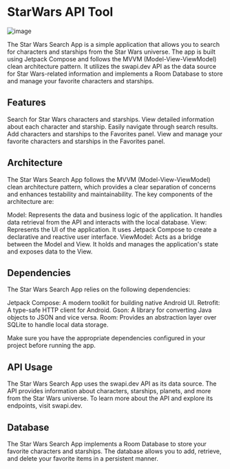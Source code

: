 # StarWars API Tool

![image](https://github.com/AltynZhanbyr/StarWarsAPITool/assets/75243205/1b68bcf8-a42e-4c8b-967d-1c406601ad76)

The Star Wars Search App is a simple application that allows you to search for characters and starships from the Star Wars universe. The app is built using Jetpack Compose and follows the MVVM (Model-View-ViewModel) clean architecture pattern. It utilizes the swapi.dev API as the data source for Star Wars-related information and implements a Room Database to store and manage your favorite characters and starships.

## Features
Search for Star Wars characters and starships.
View detailed information about each character and starship.
Easily navigate through search results.
Add characters and starships to the Favorites panel.
View and manage your favorite characters and starships in the Favorites panel.

## Architecture
The Star Wars Search App follows the MVVM (Model-View-ViewModel) clean architecture pattern, which provides a clear separation of concerns and enhances testability and maintainability. The key components of the architecture are:

Model: Represents the data and business logic of the application. It handles data retrieval from the API and interacts with the local database.
View: Represents the UI of the application. It uses Jetpack Compose to create a declarative and reactive user interface.
ViewModel: Acts as a bridge between the Model and View. It holds and manages the application's state and exposes data to the View.

## Dependencies
The Star Wars Search App relies on the following dependencies:

Jetpack Compose: A modern toolkit for building native Android UI.
Retrofit: A type-safe HTTP client for Android.
Gson: A library for converting Java objects to JSON and vice versa.
Room: Provides an abstraction layer over SQLite to handle local data storage.

Make sure you have the appropriate dependencies configured in your project before running the app.

## API Usage
The Star Wars Search App uses the swapi.dev API as its data source. The API provides information about characters, starships, planets, and more from the Star Wars universe. To learn more about the API and explore its endpoints, visit swapi.dev.

## Database
The Star Wars Search App implements a Room Database to store your favorite characters and starships. The database allows you to add, retrieve, and delete your favorite items in a persistent manner.
